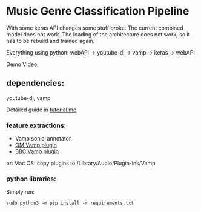 # Music Genre Classification Pipeline
With some keras API changes some stuff broke. The current combined model does not work. The loading of the architecture does not work, so it has to be rebuild and trained again.


Everything using python:
webAPI → youtube-dl → vamp → keras → webAPI

[Demo Video](https://www.youtube.com/watch?v=fLe6uyDHeCE)

## dependencies:
youtube-dl, vamp

Detailed guide in [tutorial.md](https://github.com/BSVogler/music-genre-recognition-pipeline/blob/master/Tutorial.md)

### feature extractions:

- Vamp sonic-annotator
- [QM Vamp plugin](https://code.soundsoftware.ac.uk/projects/qm-vamp-plugins/files)
- [BBC Vamp plugin](https://github.com/bbcrd/bbc-vamp-plugins/releases)

on Mac OS: 
copy plugins to /Library/Audio/Plugin-ins/Vamp

### python libraries:
Simply run:

`sudo python3 -m pip install -r requirements.txt`
